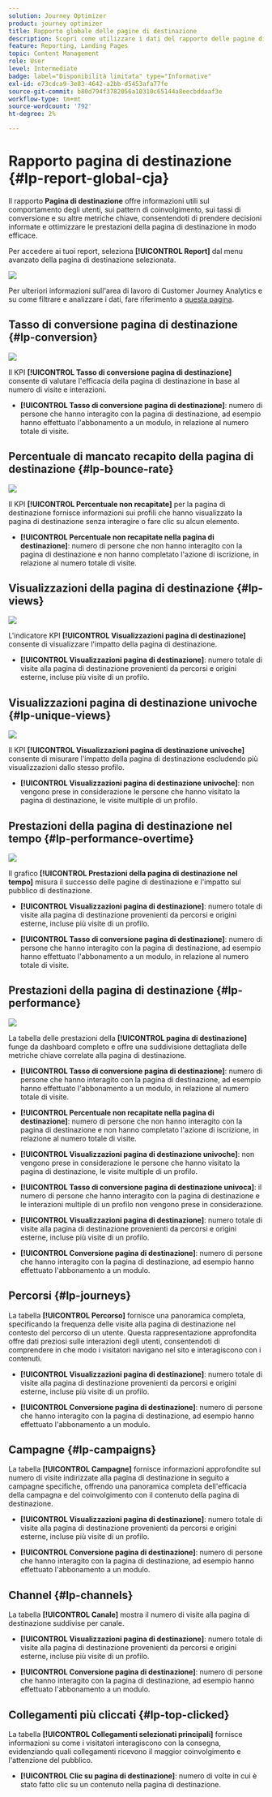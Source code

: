```yaml
---
solution: Journey Optimizer
product: journey optimizer
title: Rapporto globale delle pagine di destinazione
description: Scopri come utilizzare i dati del rapporto delle pagine di destinazione
feature: Reporting, Landing Pages
topic: Content Management
role: User
level: Intermediate
badge: label="Disponibilità limitata" type="Informative"
exl-id: e73cdca9-3e83-4642-a2bb-d5453afa77fe
source-git-commit: b80d794f3782056a10310c65144a8eecbddaaf3e
workflow-type: tm+mt
source-wordcount: '792'
ht-degree: 2%

---
```


# Rapporto pagina di destinazione {#lp-report-global-cja}

Il rapporto **Pagina di destinazione** offre informazioni utili sul comportamento degli utenti, sui pattern di coinvolgimento, sui tassi di conversione e su altre metriche chiave, consentendoti di prendere decisioni informate e ottimizzare le prestazioni della pagina di destinazione in modo efficace.

Per accedere ai tuoi report, seleziona **[!UICONTROL Report]** dal menu avanzato della pagina di destinazione selezionata.

![](assets/cja-lp.png)

Per ulteriori informazioni sull&#39;area di lavoro di Customer Journey Analytics e su come filtrare e analizzare i dati, fare riferimento a [questa pagina](https://experienceleague.adobe.com/en/docs/analytics-platform/using/cja-workspace/home).

## Tasso di conversione pagina di destinazione {#lp-conversion}

![](assets/cja-lp-conversion-rate.png)

Il KPI **[!UICONTROL Tasso di conversione pagina di destinazione]** consente di valutare l&#39;efficacia della pagina di destinazione in base al numero di visite e interazioni.

* **[!UICONTROL Tasso di conversione pagina di destinazione]**: numero di persone che hanno interagito con la pagina di destinazione, ad esempio hanno effettuato l&#39;abbonamento a un modulo, in relazione al numero totale di visite.

## Percentuale di mancato recapito della pagina di destinazione {#lp-bounce-rate}

![](assets/cja-lp-bounce-rate.png)

Il KPI **[!UICONTROL Percentuale non recapitate]** per la pagina di destinazione fornisce informazioni sui profili che hanno visualizzato la pagina di destinazione senza interagire o fare clic su alcun elemento.

* **[!UICONTROL Percentuale non recapitate nella pagina di destinazione]**: numero di persone che non hanno interagito con la pagina di destinazione e non hanno completato l&#39;azione di iscrizione, in relazione al numero totale di visite.

## Visualizzazioni della pagina di destinazione {#lp-views}

![](assets/cja-lp-views.png)

L&#39;indicatore KPI **[!UICONTROL Visualizzazioni pagina di destinazione]** consente di visualizzare l&#39;impatto della pagina di destinazione.

* **[!UICONTROL Visualizzazioni pagina di destinazione]**: numero totale di visite alla pagina di destinazione provenienti da percorsi e origini esterne, incluse più visite di un profilo.

## Visualizzazioni pagina di destinazione univoche {#lp-unique-views}

![](assets/cja-lp-unique-views.png)

Il KPI **[!UICONTROL Visualizzazioni pagina di destinazione univoche]** consente di misurare l&#39;impatto della pagina di destinazione escludendo più visualizzazioni dallo stesso profilo.

* **[!UICONTROL Visualizzazioni pagina di destinazione univoche]**: non vengono prese in considerazione le persone che hanno visitato la pagina di destinazione, le visite multiple di un profilo.

## Prestazioni della pagina di destinazione nel tempo {#lp-performance-overtime}

![](assets/cja-lp-performance-overtime.png)

Il grafico **[!UICONTROL Prestazioni della pagina di destinazione nel tempo]** misura il successo delle pagine di destinazione e l&#39;impatto sul pubblico di destinazione.

* **[!UICONTROL Visualizzazioni pagina di destinazione]**: numero totale di visite alla pagina di destinazione provenienti da percorsi e origini esterne, incluse più visite di un profilo.

* **[!UICONTROL Tasso di conversione pagina di destinazione]**: numero di persone che hanno interagito con la pagina di destinazione, ad esempio hanno effettuato l&#39;abbonamento a un modulo, in relazione al numero totale di visite.

## Prestazioni della pagina di destinazione {#lp-performance}

![](assets/cja-lp-performance.png)

La tabella delle prestazioni della **[!UICONTROL pagina di destinazione]** funge da dashboard completo e offre una suddivisione dettagliata delle metriche chiave correlate alla pagina di destinazione.

* **[!UICONTROL Tasso di conversione pagina di destinazione]**: numero di persone che hanno interagito con la pagina di destinazione, ad esempio hanno effettuato l&#39;abbonamento a un modulo, in relazione al numero totale di visite.

* **[!UICONTROL Percentuale non recapitate nella pagina di destinazione]**: numero di persone che non hanno interagito con la pagina di destinazione e non hanno completato l&#39;azione di iscrizione, in relazione al numero totale di visite.

* **[!UICONTROL Visualizzazioni pagina di destinazione univoche]**: non vengono prese in considerazione le persone che hanno visitato la pagina di destinazione, le visite multiple di un profilo.

* **[!UICONTROL Tasso di conversione pagina di destinazione univoca]**: il numero di persone che hanno interagito con la pagina di destinazione e le interazioni multiple di un profilo non vengono prese in considerazione.

* **[!UICONTROL Visualizzazioni pagina di destinazione]**: numero totale di visite alla pagina di destinazione provenienti da percorsi e origini esterne, incluse più visite di un profilo.

* **[!UICONTROL Conversione pagina di destinazione]**: numero di persone che hanno interagito con la pagina di destinazione, ad esempio hanno effettuato l&#39;abbonamento a un modulo.

## Percorsi {#lp-journeys}

La tabella **[!UICONTROL Percorso]** fornisce una panoramica completa, specificando la frequenza delle visite alla pagina di destinazione nel contesto del percorso di un utente. Questa rappresentazione approfondita offre dati preziosi sulle interazioni degli utenti, consentendoti di comprendere in che modo i visitatori navigano nel sito e interagiscono con i contenuti.

* **[!UICONTROL Visualizzazioni pagina di destinazione]**: numero totale di visite alla pagina di destinazione provenienti da percorsi e origini esterne, incluse più visite di un profilo.

* **[!UICONTROL Conversione pagina di destinazione]**: numero di persone che hanno interagito con la pagina di destinazione, ad esempio hanno effettuato l&#39;abbonamento a un modulo.

## Campagne {#lp-campaigns}

La tabella **[!UICONTROL Campagne]** fornisce informazioni approfondite sul numero di visite indirizzate alla pagina di destinazione in seguito a campagne specifiche, offrendo una panoramica completa dell&#39;efficacia della campagna e del coinvolgimento con il contenuto della pagina di destinazione.

* **[!UICONTROL Visualizzazioni pagina di destinazione]**: numero totale di visite alla pagina di destinazione provenienti da percorsi e origini esterne, incluse più visite di un profilo.

* **[!UICONTROL Conversione pagina di destinazione]**: numero di persone che hanno interagito con la pagina di destinazione, ad esempio hanno effettuato l&#39;abbonamento a un modulo.

## Channel {#lp-channels}

La tabella **[!UICONTROL Canale]** mostra il numero di visite alla pagina di destinazione suddivise per canale.

* **[!UICONTROL Visualizzazioni pagina di destinazione]**: numero totale di visite alla pagina di destinazione provenienti da percorsi e origini esterne, incluse più visite di un profilo.

* **[!UICONTROL Conversione pagina di destinazione]**: numero di persone che hanno interagito con la pagina di destinazione, ad esempio hanno effettuato l&#39;abbonamento a un modulo.

## Collegamenti più cliccati {#lp-top-clicked}

La tabella **[!UICONTROL Collegamenti selezionati principali]** fornisce informazioni su come i visitatori interagiscono con la consegna, evidenziando quali collegamenti ricevono il maggior coinvolgimento e l&#39;attenzione del pubblico.

* **[!UICONTROL Clic su pagina di destinazione]**: numero di volte in cui è stato fatto clic su un contenuto nella pagina di destinazione.
